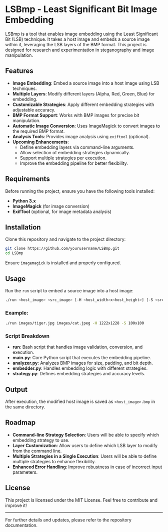 # LSBmp - Least Significant Bit Image Embedding

LSBmp is a tool that enables image embedding using the Least Significant Bit (LSB) technique. It takes a host image and embeds a source image within it, leveraging the LSB layers of the BMP format. This project is designed for research and experimentation in steganography and image manipulation.

## Features

- **Image Embedding**: Embed a source image into a host image using LSB techniques.
- **Multiple Layers**: Modify different layers (Alpha, Red, Green, Blue) for embedding.
- **Customizable Strategies**: Apply different embedding strategies with adjustable accuracy.
- **BMP Format Support**: Works with BMP images for precise bit manipulation.
- **Automatic Image Conversion**: Uses ImageMagick to convert images to the required BMP format.
- **Analysis Tools**: Provides image analysis using `exiftool` (optional).
- **Upcoming Enhancements**:
  - Define embedding layers via command-line arguments.
  - Allow selection of embedding strategies dynamically.
  - Support multiple strategies per execution.
  - Improve the embedding pipeline for better flexibility.

## Requirements

Before running the project, ensure you have the following tools installed:

- **Python 3.x**
- **ImageMagick** (for image conversion)
- **ExifTool** (optional, for image metadata analysis)

## Installation

Clone this repository and navigate to the project directory:

```sh
git clone https://github.com/yourusername/LSBmp.git
cd LSBmp
```

Ensure `imagemagick` is installed and properly configured.

## Usage

Run the `run` script to embed a source image into a host image:

```sh
./run <host_image> <src_image> [-H <host_width>x<host_height>] [-S <src_width>x<src_height>]
```

### Example:

```sh
./run images/tiger.jpg images/cat.jpeg -H 1222x1228 -S 100x100
```

### Script Breakdown

- **run**: Bash script that handles image validation, conversion, and execution.
- **main.py**: Core Python script that executes the embedding pipeline.
- **analyzer.py**: Analyzes BMP images for size, padding, and bit depth.
- **embedder.py**: Handles embedding logic with different strategies.
- **strategy.py**: Defines embedding strategies and accuracy levels.

## Output

After execution, the modified host image is saved as `<host_image>.bmp` in the same directory.

## Roadmap

- **Command-line Strategy Selection**: Users will be able to specify which embedding strategy to use.
- **Layer Customization**: Allow users to define which LSB layer to modify from the command line.
- **Multiple Strategies in a Single Execution**: Users will be able to define multiple strategies to enhance flexibility.
- **Enhanced Error Handling**: Improve robustness in case of incorrect input parameters.

## License

This project is licensed under the MIT License. Feel free to contribute and improve it!

---

For further details and updates, please refer to the repository documentation.


